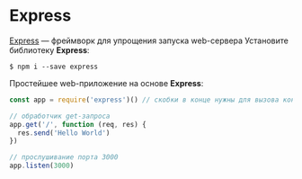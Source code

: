 # Express
[Express](https://www.npmjs.com/package/express) — фреймворк для упрощения запуска web-сервера
Установите библиотеку **Express**:
```
$ npm i --save express
```
Простейшее web-приложение на основе **Express**:
```javascript
const app = require('express')() // скобки в конце нужны для вызова конструктора

// обработчик get-запроса
app.get('/', function (req, res) {
  res.send('Hello World')
})

// прослушивание порта 3000 
app.listen(3000)
```
